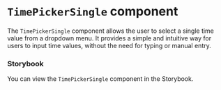 # `TimePickerSingle` component
The `TimePickerSingle` component allows the user to select a single time value from a dropdown menu. It provides a simple and intuitive way for users to input time values, without the need for typing or manual entry.

### Storybook
You can view the `TimePickerSingle` component in the Storybook.